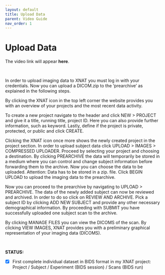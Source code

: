 ```yaml
---
layout: default
title: Upload Data
parent: Video Guide
nav_order: 1
---
```



# Upload Data

The video link will appear **here**.

<br/>	

In order to upload imaging data to XNAT you must log in with your credentials. Now you can upload a DICOM.zip to the ‘prearchive’ as explained in the following steps.

By clicking the XNAT icon in the top left corner the website provides you with an overview of your projects and the most recent data activity.

To create a new project navigate to the header and click NEW > PROJECT and give it a title, running title, project ID. Here you can also provide further information, such as keyword. Lastly, define if the project is private, protected, or public and click CREATE.

Clicking the XNAT icon once more shows the newly created project in the project section.
In order to upload subject data click UPLOAD > IMAGES > COMPRESSED UPLOADER. Proceed by selecting your project and choosing a destination. By clicking PREARCHIVE the data will temporarily be stored in a medium where you can control and change subject information before forwarding them to the archive. Now you can choose the data to be uploaded. Attention: Data has to be stored in a zip. file. Click BEGIN UPLOAD to upload the imaging data to the prearchive.

Now you can proceed to the prearchive by navigating to UPLOAD > PREARCHIVE. The data of the newly added subject can now be reviewed and archived. In order to do so click on REVIEW AND ARCHIVE. Pick a subject ID by clicking ADD NEW SUBJECT and provide any other necessary demographical information. By proceeding with SUBMIT you have successfully uploaded one subject scan to the archive.

By clicking MANAGE FILES you can view the DICOMS of the scan. By clicking VIEW IMAGES, XNAT provides you with a preliminary graphical representation of your imaging data (DICOMS).

<br/>	

**STATUS:**
- [x] First complete individual dataset in BIDS format in my XNAT project: Project / Subject / Experiment (BIDS session) / Scans (BIDS run)
